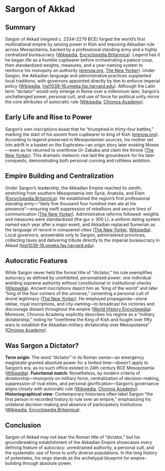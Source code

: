 # Sargon of Akkad

## Summary

Sargon of Akkad (reigned c. 2334–2279 BCE) forged the world’s first multinational empire by seizing power in Kish and imposing Akkadian rule across Mesopotamia, backed by a professional standing army and a highly centralized bureaucracy ([Wikipedia][1], [Encyclopedia Britannica][2]). Legend has it he began life as a humble cupbearer before orchestrating a palace coup, then standardized weights, measures, and a year-naming system to reinforce his monopoly on authority ([erenow.org][3], [The New Yorker][4]). Under Sargon, the Akkadian language and administrative practices supplanted local traditions, with governors appointed directly by him to enforce imperial policy ([Wikipedia][5], [hist1039-16.omeka.fas.harvard.edu][6]). Although the Latin term “dictator” would only emerge in Rome over a millennium later, Sargon’s unchallenged power, personal cult, and use of force for political unity mirror the core attributes of autocratic rule ([Wikipedia][7], [Chronos Academy][8]).

## Early Life and Rise to Power

Sargon’s own inscriptions boast that he “triumphed in thirty-four battles,” marking the start of his ascent from cupbearer to king of Kish ([erenow.org][3]). According to legend preserved in Mesopotamian sources, his mother set him adrift in a basket on the Euphrates—an origin story later evoking Moses—even as he returned to overthrow Ur-Zababa and claim the throne ([The New Yorker][4]). This dramatic meteoric rise laid the groundwork for his later conquests, demonstrating both personal cunning and ruthless ambition.

## Empire Building and Centralization

Under Sargon’s leadership, the Akkadian Empire reached its zenith, stretching from southern Mesopotamia into Syria, Anatolia, and Elam ([Encyclopedia Britannica][2]). He established the region’s first professional standing army—“daily five thousand four hundred men ate at his presence”—ensuring swift suppression of rebellions and secure lines of communication ([The New Yorker][4]). Administrative reforms followed: weights and measures were standardized (the gur ≈ 300 L), a uniform dating system named each year after a major event, and Akkadian replaced Sumerian as the language of record in conquered cities ([The New Yorker][4], [Wikipedia][5]). Local governors, answerable only to Sargon, administered provinces, collecting taxes and delivering tribute directly to the imperial bureaucracy in Akkad ([hist1039-16.omeka.fas.harvard.edu][6]).

## Autocratic Features

While Sargon never held the formal title of “dictator,” his rule exemplifies autocracy as defined by uninhibited, personalized power: one individual wielding supreme authority without constitutional or institutional checks ([Wikipedia][7]). Ancient inscriptions depict him as “king of the world” and later “king of the four corners of the universe,” cementing a personal cult of divine legitimacy ([The New Yorker][4]). He employed propaganda—stone stelae, royal inscriptions, and city-naming—to broadcast his victories and discourage dissent throughout the empire ([World History Encyclopedia][9]). Moreover, Chronos Academy explicitly describes his regime as a “military dictatorship,” noting he “overthrew the King of Kish and fought over fifty wars to establish the Akkadian military dictatorship over Mesopotamia” ([Chronos Academy][8]).

## Was Sargon a Dictator?

**Term origin**: The word “dictator” in its Roman sense—an emergency magistrate granted absolute power for a limited time—doesn’t apply to Sargon’s era, as no such office existed in 24th century BCE Mesopotamia ([Wikipedia][7]).
**Functional match**: Nonetheless, by modern criteria of dictatorship—monopoly on military force, centralization of decision-making, suppression of rival elites, and personal glorification—Sargon’s governance aligns closely with autocratic rule ([Wikipedia][7], [Chronos Academy][8]).
**Historiographical view**: Contemporary historians often label Sargon “the first person in recorded history to rule over an empire,” emphasizing his unilateral decision-making and absence of participatory institutions ([Wikipedia][1], [Encyclopedia Britannica][2]).

## Conclusion

Sargon of Akkad may not bear the Roman title of “dictator,” but his groundbreaking establishment of the Akkadian Empire showcases every defining feature of autocracy: unrestrained authority, a personal cult, and the systematic use of force to unify diverse populations. In the long history of potentates, his reign stands as the archetypal blueprint for empire-building through absolute power.

[1]: https://en.wikipedia.org/wiki/Sargon_of_Akkad "Sargon of Akkad - Wikipedia"
[2]: https://www.britannica.com/biography/Sargon "Sargon | History, Accomplishments, Facts, & Definition - Britannica"
[3]: https://erenow.org/ancient/susanhistory/15.php "The First Military Dictator - FIRSTS - The History of the Ancient World"
[4]: https://www.newyorker.com/magazine/2005/05/02/the-climate-of-man-ii "The Climate of Man-II"
[5]: https://en.wikipedia.org/wiki/Akkadian_Empire "Akkadian Empire - Wikipedia"
[6]: https://hist1039-16.omeka.fas.harvard.edu/exhibits/show/manishtushu-obelisk/power-centralization-during-th "POWER CENTRALIZATION DURING THE EMPIRE OF AKKAD"
[7]: https://en.wikipedia.org/wiki/Autocracy "Autocracy - Wikipedia"
[8]: https://chronos.academy/an4 "4 First Sumerian Dictator 2000 BC - Chronos Academy"
[9]: https://www.worldhistory.org/article/746/the-legend-of-sargon-of-akkad/ "The Legend of Sargon of Akkad - World History Encyclopedia"

